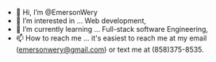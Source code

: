 - 👋 Hi, I’m @EmersonWery
- 👀 I’m interested in ... Web development,
- 🌱 I’m currently learning ... Full-stack software Engineering,
- 📫 How to reach me ... it's easiest to reach me at my email (emersonwery@gmail.com) or text me at (858)375-8535.

<!---
ElliottWery/ElliottWery is a ✨ special ✨ repository because its `README.md` (this file) appears on your GitHub profile.
You can click the Preview link to take a look at your changes.
--->
